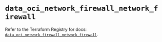 # `data_oci_network_firewall_network_firewall`

Refer to the Terraform Registry for docs: [`data_oci_network_firewall_network_firewall`](https://registry.terraform.io/providers/hashicorp/oci/7.19.0/docs/data-sources/network_firewall_network_firewall).
